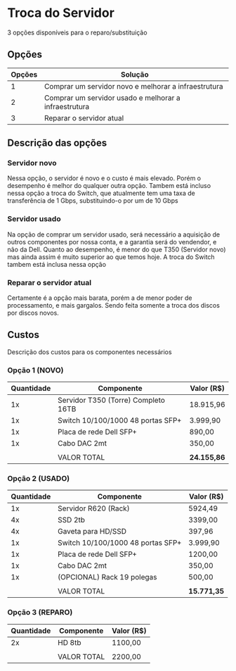 # Troca do Servidor
3 opções disponíveis para o reparo/substituição

## Opções

| Opções | Solução |
| --- | --- |
| 1 | Comprar um servidor novo e melhorar a infraestrutura |
| 2 | Comprar um servidor usado e melhorar a infraestrutura |
| 3 | Reparar o servidor atual |

## Descrição das opções 

### Servidor novo
Nessa opção, o servidor é novo e o custo é mais elevado. Porém o desempenho é melhor do qualquer outra opção.
Tambem está incluso nessa opção a troca do Switch, que atualmente tem uma taxa de transferência de 1 Gbps, substituindo-o por um de 10 Gbps

### Servidor usado
Na opção de comprar um servidor usado, será necessário a aquisição de outros componentes por nossa conta, e a garantia será do vendendor, e não da Dell.
Quanto ao desempenho, é menor do que T350 (Servidor novo) mas ainda assim é muito superior ao que temos hoje.
A troca do Switch tambem está inclusa nessa opção 

### Reparar o servidor atual
Certamente é a opção mais barata, porém a de menor poder de processamento, e mais gargalos. Sendo feita somente a troca dos discos por discos novos.

## Custos
Descrição dos custos para os componentes necessários

### Opção 1 (NOVO)
| Quantidade | Componente | Valor (R$) |
| --- | --- | --- |
| 1x | Servidor T350 (Torre) Completo 16TB | 18.915,96 |
| 1x | Switch 10/100/1000 48 portas SFP+ | 3.999,90 |
| 1x | Placa de rede Dell SFP+ | 890,00 |
| 1x | Cabo DAC 2mt | 350,00 |
|  |  |  |
|  | VALOR TOTAL | <b>24.155,86</b> |

### Opção 2 (USADO)
| Quantidade | Componente | Valor (R$) |
| --- | --- | --- |
| 1x | Servidor R620 (Rack) | 5924,49 |
| 4x | SSD 2tb | 3399,00 |
| 4x | Gaveta para HD/SSD | 397,96 |
| 1x | Switch 10/100/1000 48 portas SFP+ | 3.999,90 |
| 1x | Placa de rede Dell SFP+ | 1200,00 |
| 1x | Cabo DAC 2mt | 350,00 |
| 1x | (OPCIONAL) Rack 19 polegas | 500,00 |
|  |  |  |
|  | VALOR TOTAL | <b>15.771,35</b> |

### Opção 3 (REPARO)
| Quantidade | Componente | Valor (R$) |
| --- | --- | --- |
| 2x | HD 8tb | 1100,00 |
|  |  |  |
|  | VALOR TOTAL | 2200,00 |

